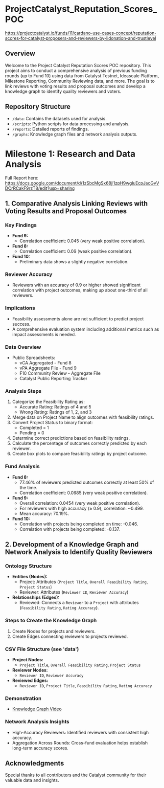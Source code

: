 # ProjectCatalyst_Reputation_Scores_POC
https://projectcatalyst.io/funds/11/cardano-use-cases-concept/reputation-scores-for-catalyst-proposers-and-reviewers-by-lidonation-and-trustlevel

## Overview
Welcome to the Project Catalyst Reputation Scores POC repository. This project aims to conduct a comprehensive analysis of previous funding rounds (up to Fund 10) using data from Catalyst Testnet, Ideascale Platform, Milestone Reporting, Community Reviewing data, and more. The goal is to link reviews with voting results and proposal outcomes and develop a knowledge graph to identify quality reviewers and voters.

## Repository Structure
- `/data`: Contains the datasets used for analysis.
- `/scripts`: Python scripts for data processing and analysis.
- `/reports`: Detailed reports of findings.
- `/graphs`: Knowledge graph files and network analysis outputs.

# Milestone 1: Research and Data Analysis

Full Report here: https://docs.google.com/document/d/1zSbcMgSx68jl1zpH9wgluEcpJaoGvVDCrRCakF9rzT8/edit?usp=sharing

## 1. Comparative Analysis Linking Reviews with Voting Results and Proposal Outcomes

### Key Findings
- **Fund 9:**
  - Correlation coefficient: 0.045 (very weak positive correlation).
- **Fund 8:**
  - Correlation coefficient: 0.06 (weak positive correlation).
- **Fund 10:**
  - Preliminary data shows a slightly negative correlation.

### Reviewer Accuracy
- Reviewers with an accuracy of 0.9 or higher showed significant correlation with project outcomes, making up about one-third of all reviewers.

### Implications
- Feasibility assessments alone are not sufficient to predict project success.
- A comprehensive evaluation system including additional metrics such as impact assessments is needed.

### Data Overview
- Public Spreadsheets:
  - vCA Aggregated - Fund 8
  - vPA Aggregate File - Fund 9
  - F10 Community Review - Aggregate File 
  - Catalyst Public Reporting Tracker

### Analysis Steps
1. Categorize the Feasibility Rating as:
   - Accurate Rating: Ratings of 4 and 5
   - Wrong Rating: Ratings of 1, 2, and 3
2. Merge data on Project Name to align outcomes with feasibility ratings.
3. Convert Project Status to binary format:
   - Completed = 1
   - Pending = 0
4. Determine correct predictions based on feasibility ratings.
5. Calculate the percentage of outcomes correctly predicted by each reviewer.
6. Create box plots to compare feasibility ratings by project outcome.

### Fund Analysis
- **Fund 8:**
  - 77.46% of reviewers predicted outcomes correctly at least 50% of the time.
  - Correlation coefficient: 0.0685 (very weak positive correlation).
- **Fund 9:**
  - Overall correlation: 0.0454 (very weak positive correlation).
  - For reviewers with high accuracy (≥ 0.9), correlation: ~0.499.
  - Mean accuracy: 70.19%.
- **Fund 10:**
  - Correlation with projects being completed on time: -0.046.
  - Correlation with projects being completed: -0.137.

## 2. Development of a Knowledge Graph and Network Analysis to Identify Quality Reviewers

### Ontology Structure
- **Entities (Nodes):**
  - Project: Attributes (`Project Title`, `Overall Feasibility Rating`, `Project Status`)
  - Reviewer: Attributes (`Reviewer ID`, `Reviewer Accuracy`)
- **Relationships (Edges):**
  - Reviewed: Connects a `Reviewer` to a `Project` with attributes (`Feasibility Rating`, `Rating Accuracy`).

### Steps to Create the Knowledge Graph
1. Create Nodes for projects and reviewers.
2. Create Edges connecting reviewers to projects reviewed.

### CSV File Structure (see 'data')
- **Project Nodes:**
  - `Project Title`, `Overall Feasibility Rating`, `Project Status`
- **Reviewer Nodes:**
  - `Reviewer ID`, `Reviewer Accuracy`
- **Reviewed Edges:**
  - `Reviewer ID`, `Project Title`, `Feasibility Rating`, `Rating Accuracy`

### Demonstration
- [Knowledge Graph Video](https://www.loom.com/share/43110018ae364a75b0b53fd1d49627f6)

### Network Analysis Insights
- High-Accuracy Reviewers: Identified reviewers with consistent high accuracy.
- Aggregation Across Rounds: Cross-fund evaluation helps establish long-term accuracy scores.

## Acknowledgments
Special thanks to all contributors and the Catalyst community for their valuable data and insights.

